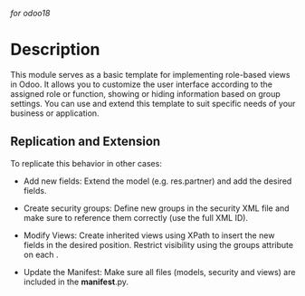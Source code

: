 *for odoo18*
# Description
This module serves as a basic template for implementing role-based views in Odoo. It allows you to customize the user interface according to the assigned role or function, showing or hiding information based on group settings. You can use and extend this template to suit specific needs of your business or application.

## Replication and Extension
To replicate this behavior in other cases:

- Add new fields:
Extend the model (e.g. res.partner) and add the desired fields.

- Create security groups:
Define new groups in the security XML file and make sure to reference them correctly (use the full XML ID).

- Modify Views:
Create inherited views using XPath to insert the new fields in the desired position. Restrict visibility using the groups attribute on each <field>.

- Update the Manifest:
Make sure all files (models, security and views) are included in the __manifest__.py.
